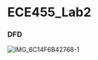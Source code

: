# ECE455_Lab2

### DFD

![IMG_6C14F6B42768-1](https://user-images.githubusercontent.com/68630621/224196870-7577d369-987c-467f-b228-9e1917f66afe.jpeg)
